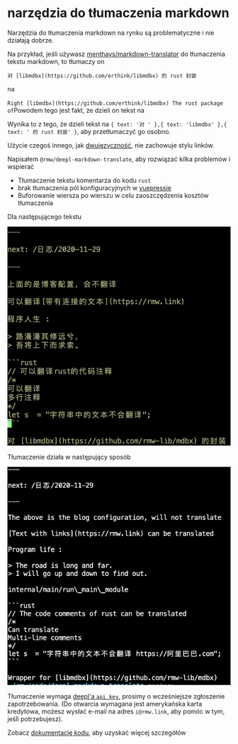# narzędzia do tłumaczenia markdown

Narzędzia do tłumaczenia markdown na rynku są problematyczne i nie działają dobrze.

Na przykład, jeśli używasz [menthays/markdown-translator](https://github.com/menthays/markdown-translator) do tłumaczenia tekstu markdown, to tłumaczy on

`对 [libmdbx](https://github.com/erthink/libmdbx) 的 rust 封装`

na

`Right [libmdbx](https://github.com/erthink/libmdbx) The rust package of`Powodem tego jest fakt, że dzieli on tekst na

Wynika to z tego, że dzieli tekst na `{ text: '对 ' },{ text: 'libmdbx' },{ text: ' 的 rust 封装' }`, aby przetłumaczyć go osobno.

Użycie czegoś innego, jak [dwujęzyczność](https://github.com/zjp-CN/bilingual/issues/22), nie zachowuje stylu linków.

Napisałem `@rmw/deepl-markdown-translate`, aby rozwiązać kilka problemów i wspierać

* Tłumaczenie tekstu komentarza do kodu `rust`
* brak tłumaczenia pól konfiguracyjnych w [vuepressie](https://v2.vuepress.vuejs.org/zh/reference/default-theme/frontmatter.html#prev)
* Buforowanie wiersza po wierszu w celu zaoszczędzenia kosztów tłumaczenia

Dla następującego tekstu

![](https://raw.githubusercontent.com/gcxfd/img/gh-pages/nc10t5.png)

Tłumaczenie działa w następujący sposób

![](https://raw.githubusercontent.com/gcxfd/img/gh-pages/CytFEw.png)

Tłumaczenie wymaga [deepl'a `api key`,](https://www.deepl.com/pro-api) prosimy o wcześniejsze zgłoszenie zapotrzebowania. (Do otwarcia wymagana jest amerykańska karta kredytowa, możesz wysłać e-mail na adres `i@rmw.link`, aby pomóc w tym, jeśli potrzebujesz).

Zobacz [dokumentację kodu](https://www.npmjs.com/package/@rmw/deepl-markdown-translate), aby uzyskać więcej szczegółów